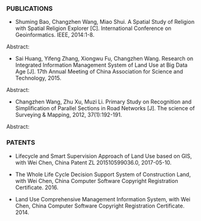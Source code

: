 ### PUBLICATIONS
- Shuming Bao, Changzhen Wang, Miao Shui. A Spatial Study of Religion with Spatial Religion Explorer [C]. International Conference on Geoinformatics. IEEE, 2014:1-8.

Abstract:

- Sai Huang, Yifeng Zhang, Xiongwu Fu, Changzhen Wang. Research on Integrated Information Management System of Land Use at Big Data Age [J]. 17th Annual Meeting of China Association for Science and Technology, 2015.

Abstract:


- Changzhen Wang, Zhu Xu, Muzi Li. Primary Study on Recognition and Simplification of Parallel Sections in Road Networks [J]. The science of Surveying & Mapping, 2012, 37(1):192-191.

Abstract:


### PATENTS
- Lifecycle and Smart Supervision Approach of Land Use based on GIS, with Wei Chen, China Patent ZL 201510599036.0, 2017-05-10.

- The Whole Life Cycle Decision Support System of Construction Land, with Wei Chen, China Computer Software Copyright Registration Certificate. 2016.

- Land Use Comprehensive Management Information System, with Wei Chen, China Computer Software Copyright Registration Certificate. 2014.
